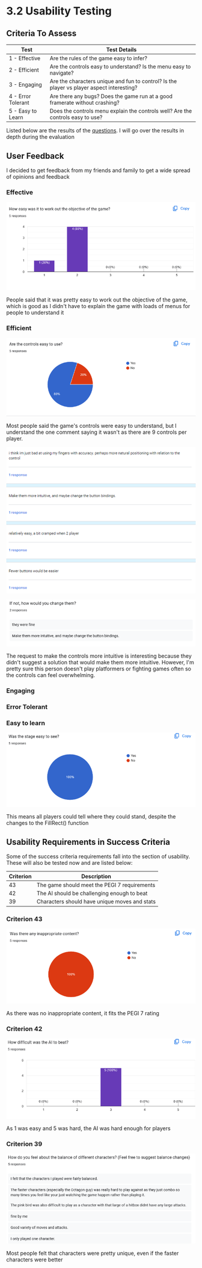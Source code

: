 # 3.2 Usability Testing

## Criteria To Assess

| Test               | Test Details                                                                              |
| ------------------ | ----------------------------------------------------------------------------------------- |
| 1 - Effective      | Are the rules of the game easy to infer?                                                  |
| 2 - Efficient      | Are the controls easy to understand? Is the menu easy to navigate?                        |
| 3 - Engaging       | Are the characters unique and fun to control? Is the player vs player aspect interesting? |
| 4 - Error Tolerant | Are there any bugs? Does the game run at a good framerate without crashing?               |
| 5 - Easy to Learn  | Does the controls menu explain the controls well? Are the controls easy to use?           |

Listed below are the results of the [questions](https://docs.google.com/forms/d/1jMLAYh6TSQSLULqdCOt8r67Vs1lns-aoPoWndydsiGI/edit?usp=forms\_home\&ths=true). I will go over the results in depth during the evaluation

## User Feedback

I decided to get feedback from my friends and family to get a wide spread of opinions and feedback

### Effective

![](<../.gitbook/assets/image (18).png>)

People said that it was pretty easy to work out the objective of the game, which is good as I didn't have to explain the game with loads of menus for people to understand it

### Efficient

![](<../.gitbook/assets/image (19).png>)

Most people said the game's controls were easy to understand, but I understand the one comment saying it wasn't as there are 9 controls per player.&#x20;

![](<../.gitbook/assets/image (36).png>)

![](<../.gitbook/assets/image (20).png>)

The request to make the controls more intuitive is interesting because they didn't suggest a solution that would make them more intuitive. However, I'm pretty sure this person doesn't play platformers or fighting games often so the controls can feel overwhelming.

### Engaging





### Error Tolerant





### Easy to learn

![](<../.gitbook/assets/image (21).png>)

This means all players could tell where they could stand, despite the changes to the FillRect() function

## Usability Requirements in Success Criteria

Some of the success criteria requirements fall into the section of usability. These will also be tested now and are listed below:

| Criterion | Description                                   |
| --------- | --------------------------------------------- |
| 43        | The game should meet the PEGI 7 requirements  |
| 42        | The AI should be challenging enough to beat   |
| 39        | Characters should have unique moves and stats |

### Criterion 43

![](<../.gitbook/assets/image (14).png>)

As there was no inappropriate content, it fits the PEGI 7 rating

### Criterion 42

![](<../.gitbook/assets/image (1) (1).png>)

As 1 was easy and 5 was hard, the AI was hard enough for players

### Criterion 39

![](<../.gitbook/assets/image (2) (1).png>)

Most people felt that characters were pretty unique, even if the faster characters were better

